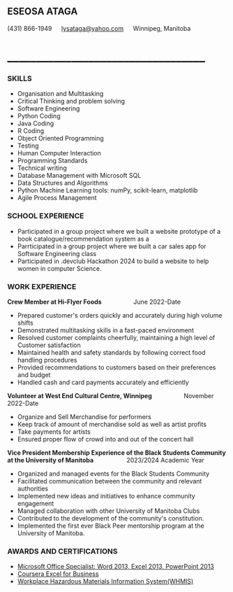 ## ESEOSA ATAGA ##
(431) 866-1949 &emsp; lysataga@yahoo.com &emsp; Winnipeg, Manitoba

# __________________________________ #
### SKILLS ###
* Organisation and Multitasking
* Critical Thinking and problem solving
* Software Engineering
* Python Coding
* Java Coding
* R Coding
* Object Oriented Programming
* Testing
* Human Computer Interaction
* Programming Standards
* Technical writing
* Database Management with Microsoft SQL
* Data Structures and Algorithms
* Python Machine Learning tools: numPy, scikit-learn, matplotlib
* Agile Process Management

### SCHOOL EXPERIENCE ###
* Participated in a group project where we built  a website prototype of a book catalogue/recommendation system as a
* Parrticipated in a group project where we built a car sales app for Software Engineering class
* Participated in .devclub Hackathon 2024 to build a website to help women in computer Science.

### WORK EXPERIENCE ###
**Crew Member at Hi-Flyer Foods &emsp; &emsp; &emsp; &emsp;** June 2022-Date
* Prepared customer's orders quickly and accurately during high volume shifts
* Demonstrated multitasking skills in a fast-paced environment
* Resolved customer complaints cheerfully, maintaining a high level of Customer satisfaction
* Maintained health and safety standards by following correct food handling procedures
* Provided recommendations to customers based on their preferences and budget
* Handled cash and card payments accurately and efficiently

**Volunteer at West End Cultural Centre, Winnipeg &emsp; &emsp; &emsp; &emsp;** November 2022-Date
* Organize and Sell Merchandise for performers
* Keep track of amount of merchandise sold as well as artist profits
* Take payments for artists
* Ensured proper flow of crowd into and out of the concert hall

**Vice President Membership Experience of the Black Students Community at the University of Manitoba** &emsp; &emsp; &emsp; &emsp; 2023/2024 Academic Year
* Organized and managed events for the Black Students Community
* Facilitated communication between the community and relevant authorities
* Implemented new ideas and initiatives to enhance community engagement
* Managed collaboration with other University of Manitoba Clubs
* Contributed to the development of the community's constitution.
* Implemented the first ever Black Peer mentorship program at the University of Manitoba.

### AWARDS AND CERTIFICATIONS ###
* [Microsoft Office Specialist: Word 2013, Excel 2013, PowerPoint 2013](https://www.credly.com/users/eseosa-ataga)
* [Coursera Excel for Business](https://coursera.org/share/961e8ba9c35a6e6165628bc1c145ceab)
* [Workplace Hazardous Materials Information System(WHMIS)](https://api.ca.badgr.io/public/assertions/z5q8Bdc_T32Zpb5PR8ftYw?identity__email=lysataga%40yahoo.com)
